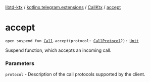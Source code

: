 [libtd-ktx](../../index.md) / [kotlinx.telegram.extensions](../index.md) / [CallKtx](index.md) / [accept](./accept.md)

# accept

`open suspend fun `[`Call`](https://tdlibx.github.io/td/docs/org/drinkless/td/libcore/telegram/TdApi/Call.html)`.accept(protocol: `[`CallProtocol`](https://tdlibx.github.io/td/docs/org/drinkless/td/libcore/telegram/TdApi/CallProtocol.html)`?): `[`Unit`](https://kotlinlang.org/api/latest/jvm/stdlib/kotlin/-unit/index.html)

Suspend function, which accepts an incoming call.

### Parameters

`protocol` - Description of the call protocols supported by the client.